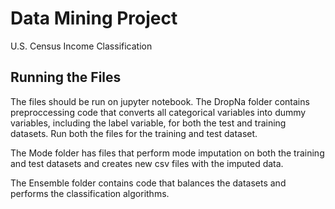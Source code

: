 # Data Mining Project
U.S. Census Income Classification

## Running the Files
The files should be run on jupyter notebook. 
The DropNa folder contains preproccessing code that converts all categorical variables into dummy variables, including the label variable, for both the test and training datasets. Run both the files for the training and test dataset. 

The Mode folder has files that perform mode imputation on both the training and test datasets and creates new csv files with the imputed data. 

The Ensemble folder contains code that balances the datasets and performs the classification algorithms. 


